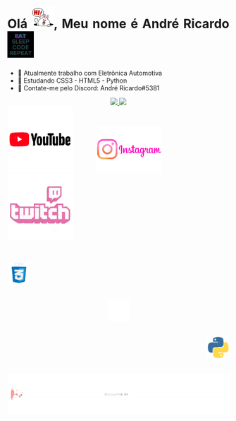 <h1 align = "justify"> Olá <img src="Coelho giphy.gif" width="50px">, Meu nome é André Ricardo <img src="vida giphy.gif" width="60px"> </h1>

- 🔭 Atualmente trabalho com Eletrônica Automotiva
- 🌱 Estudando CSS3 - HTML5 - Python
- 💬 Contate-me pelo Discord: André Ricardo#5381

<div align="center">
  <a href="https://github.com/andrericardo465">
  <img height="150em" src="https://github-readme-stats.vercel.app/api?username=andrericardo465&theme=codeSTACKr&include_all_commits=true&count_private=true"/>
  <img height="150em" src="https://github-readme-stats.vercel.app/api/top-langs/?username=andrericardo465&layout=compact&langs_count=7&theme=codeSTACKr"/>
</div>
  
  <div> 
  <a href="https://www.youtube.com/channel/UCI8h10T22jZn3Yhlcc7XLDQ/videos" target="_blank" rel"external"><img src="youtube giphy.gif" width="150px" target="_blank"></a>         &nbsp &nbsp &nbsp &nbsp &nbsp &nbsp
  <a href="https://www.instagram.com/andre_ricardo465/" target="_blank" rel"external"><img src="instagram giphy.gif" width="150px" target="_blank"></a>
    &nbsp &nbsp &nbsp &nbsp &nbsp &nbsp
 	<a href="https://www.twitch.tv/andrericardo465" target="_blank" rel"external"><img src="twitch giphy.gif" width="150px" target="_blank"></a>
  </div>
  
<div style="display: inline_block"><br>
  <h2 align = "justify"> <img src="CSS3 giphy.gif" width="50px"> </h2>
  <h2 align = "center"> <img src="HTML5 giphy.gif" width="50px"> </h2>
  <h2 align = "right"> <img src="Python giphy.gif" width="50px"> </h2>
  <h2 align = "center"> <img src="loading giphy.gif" width="600px"> </h2>
 
</div>
  
  
